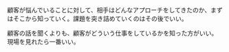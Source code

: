 顧客が悩んでいることに対して、相手はどんなアプローチをしてきたのか、まずはそこから知っていく。課題を突き詰めていくのはその後でいい。

顧客の話を聞くよりも、顧客がどういう仕事をしているかを知った方がいい。
現場を見れたら一番いい。

